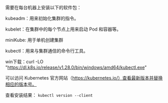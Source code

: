 需要在每台机器上安装以下的软件包：

kubeadm：用来初始化集群的指令。

kubelet：在集群中的每个节点上用来启动 Pod 和容器等。

miniKube: 用于单机创建集群

kubectl：用来与集群通信的命令行工具。

win下载：curl -LO "https://dl.k8s.io/release/v1.28.0/bin/windows/amd64/kubectl.exe"

可以访问 Kubernetes 官方网站（https://kubernetes.io/）查看最新版本并替换相应的版本号。

查看安装结果： `kubectl version --client`